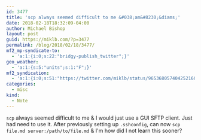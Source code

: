 ```yaml
---
id: 3477
title: 'scp always seemed difficult to me &#038;am&#8230;&diams;'
date: 2018-02-18T18:32:09-04:00
author: Michael Bishop
layout: post
guid: https://miklb.com/?p=3477
permalink: /blog/2018/02/18/3477/
mf2_mp-syndicate-to:
  - 'a:1:{i:0;s:22:"bridgy-publish_twitter";}'
geo_weather:
  - 'a:1:{s:5:"units";s:1:"F";}'
mf2_syndication:
  - 'a:1:{i:0;s:51:"https://twitter.com/miklb/status/965368057404252160";}'
categories:
  - misc
kind:
  - Note
---
```

`scp` always seemed difficult to me & I would just use a GUI SFTP client. Just had need to use it. After previously setting up `.sshconfig`, can now `scp file.md server:/path/to/file.md` & I'm how did I not learn this sooner?